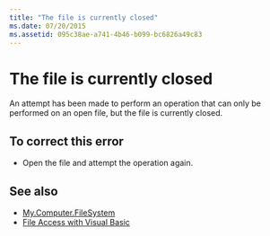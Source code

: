 ```yaml
---
title: "The file is currently closed"
ms.date: 07/20/2015
ms.assetid: 095c38ae-a741-4b46-b099-bc6826a49c83
---
```

# The file is currently closed

An attempt has been made to perform an operation that can only be performed on an open file, but the file is currently closed.  
  
## To correct this error  
  
- Open the file and attempt the operation again.  
  
## See also

- [My.Computer.FileSystem](xref:Microsoft.VisualBasic.FileIO.FileSystem)
- [File Access with Visual Basic](../developing-apps/programming/drives-directories-files/file-access.md)
